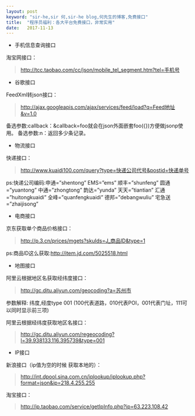 ```yaml
---
layout: post
keyword: "sir-he,sir 何,sir-he blog,何先生的博客,免费接口"
title:  "程序员福利：各大平台免费接口，非常实用"
date:   2017-11-13
---
```


* 手机信息查询接口

淘宝网接口：

>http://tcc.taobao.com/cc/json/mobile_tel_segment.htm?tel=手机号

* 谷歌接口

FeedXml转json接口：

>http://ajax.googleapis.com/ajax/services/feed/load?q=Feed地址&v=1.0

备选参数:callback：&callback=foo就会在json外面嵌套foo({})方便做jsonp使用。
备选参数:n：返回多少条记录。


* 物流接口

快递接口：

>http://www.kuaidi100.com/query?type=快递公司代号&postid=快递单号

ps:快递公司编码:申通=”shentong” EMS=”ems” 顺丰=”shunfeng” 圆通=”yuantong” 中通=”zhongtong” 韵达=”yunda” 天天=”tiantian” 汇通=”huitongkuaidi” 全峰=”quanfengkuaidi” 德邦=”debangwuliu” 宅急送=”zhaijisong”

* 电商接口
<!--more-->

京东获取单个商品价格接口：

>http://p.3.cn/prices/mgets?skuIds=J_商品ID&type=1

ps:商品ID这么获取:http://item.jd.com/5025518.html

* 地图接口

阿里云根据地区名获取经纬度接口：

>http://gc.ditu.aliyun.com/geocoding?a=苏州市

参数解释: 纬度,经度type 001 (100代表道路，010代表POI，001代表门址，111可以同时显示前三项)

阿里云根据经纬度获取地区名接口：

>http://gc.ditu.aliyun.com/regeocoding?l=39.938133,116.395739&type=001

* IP接口

新浪接口（ip值为空的时候 获取本地的）：

>http://int.dpool.sina.com.cn/iplookup/iplookup.php?format=json&ip=218.4.255.255

淘宝接口：

>http://ip.taobao.com/service/getIpInfo.php?ip=63.223.108.42
